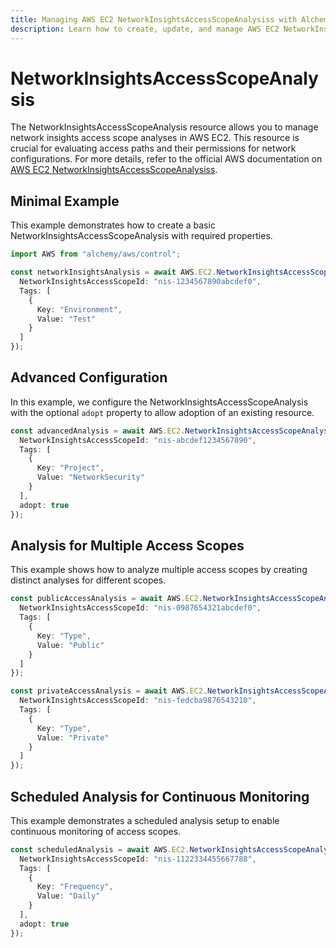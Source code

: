 ```yaml
---
title: Managing AWS EC2 NetworkInsightsAccessScopeAnalysiss with Alchemy
description: Learn how to create, update, and manage AWS EC2 NetworkInsightsAccessScopeAnalysiss using Alchemy Cloud Control.
---
```


# NetworkInsightsAccessScopeAnalysis

The NetworkInsightsAccessScopeAnalysis resource allows you to manage network insights access scope analyses in AWS EC2. This resource is crucial for evaluating access paths and their permissions for network configurations. For more details, refer to the official AWS documentation on [AWS EC2 NetworkInsightsAccessScopeAnalysiss](https://docs.aws.amazon.com/ec2/latest/userguide/).

## Minimal Example

This example demonstrates how to create a basic NetworkInsightsAccessScopeAnalysis with required properties.

```ts
import AWS from "alchemy/aws/control";

const networkInsightsAnalysis = await AWS.EC2.NetworkInsightsAccessScopeAnalysis("basicAnalysis", {
  NetworkInsightsAccessScopeId: "nis-1234567890abcdef0",
  Tags: [
    {
      Key: "Environment",
      Value: "Test"
    }
  ]
});
```

## Advanced Configuration

In this example, we configure the NetworkInsightsAccessScopeAnalysis with the optional `adopt` property to allow adoption of an existing resource.

```ts
const advancedAnalysis = await AWS.EC2.NetworkInsightsAccessScopeAnalysis("advancedAnalysis", {
  NetworkInsightsAccessScopeId: "nis-abcdef1234567890",
  Tags: [
    {
      Key: "Project",
      Value: "NetworkSecurity"
    }
  ],
  adopt: true
});
```

## Analysis for Multiple Access Scopes

This example shows how to analyze multiple access scopes by creating distinct analyses for different scopes.

```ts
const publicAccessAnalysis = await AWS.EC2.NetworkInsightsAccessScopeAnalysis("publicAccessAnalysis", {
  NetworkInsightsAccessScopeId: "nis-0987654321abcdef0",
  Tags: [
    {
      Key: "Type",
      Value: "Public"
    }
  ]
});

const privateAccessAnalysis = await AWS.EC2.NetworkInsightsAccessScopeAnalysis("privateAccessAnalysis", {
  NetworkInsightsAccessScopeId: "nis-fedcba9876543210",
  Tags: [
    {
      Key: "Type",
      Value: "Private"
    }
  ]
});
```

## Scheduled Analysis for Continuous Monitoring

This example demonstrates a scheduled analysis setup to enable continuous monitoring of access scopes.

```ts
const scheduledAnalysis = await AWS.EC2.NetworkInsightsAccessScopeAnalysis("scheduledAnalysis", {
  NetworkInsightsAccessScopeId: "nis-1122334455667788",
  Tags: [
    {
      Key: "Frequency",
      Value: "Daily"
    }
  ],
  adopt: true
});
```